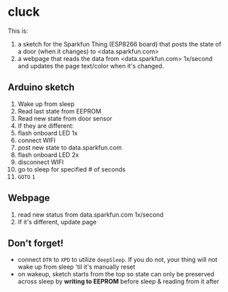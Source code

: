 # cluck

This is:

1. a sketch for the Sparkfun Thing (ESP8266 board) that posts the state of a door (when it changes) to <data.sparkfun.com>
2. a webpage that reads the data from <data.sparkfun.com> 1x/second and updates the page text/color when it's changed.

## Arduino sketch

1. Wake up from sleep
2. Read last state from EEPROM
3. Read new state from door sensor
4. If they are different:
  1. flash onboard LED 1x
  2. connect WIFI
  3. post new state to data.sparkfun.com
  4. flash onboard LED 2x
  5. disconnect WIFI
5. go to sleep for specified # of seconds
6. `GOTO` `1`

## Webpage

1. read new status from data.sparkfun.com 1x/second
2. If it's different, update page

## Don't forget!

* connect `DTR` to `XPD` to utilize `deepSleep`. If you do not, your thing will not wake up from sleep 'til it's manually reset
* on wakeup, sketch starts from the top so state can only be preserved across sleep by **writing to EEPROM** before sleep & reading from it after
